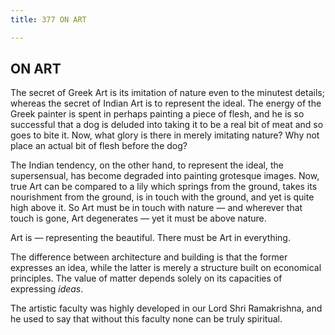 ```yaml
---
title: 377 ON ART

---
```

  

## ON ART

The secret of Greek Art is its imitation of nature even to the minutest
details; whereas the secret of Indian Art is to represent the ideal. The
energy of the Greek painter is spent in perhaps painting a piece of
flesh, and he is so successful that a dog is deluded into taking it to
be a real bit of meat and so goes to bite it. Now, what glory is there
in merely imitating nature? Why not place an actual bit of flesh before
the dog?

The Indian tendency, on the other hand, to represent the ideal, the
supersensual, has become degraded into painting grotesque images. Now,
true Art can be compared to a lily which springs from the ground, takes
its nourishment from the ground, is in touch with the ground, and yet is
quite high above it. So Art must be in touch with nature — and wherever
that touch is gone, Art degenerates — yet it must be above nature.

Art is — representing the beautiful. There must be Art in everything.

The difference between architecture and building is that the former
expresses an idea, while the latter is merely a structure built on
economical principles. The value of matter depends solely on its
capacities of expressing *ideas*.

The artistic faculty was highly developed in our Lord Shri Ramakrishna,
and he used to say that without this faculty none can be truly
spiritual.